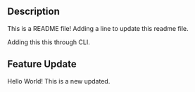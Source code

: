## Description

This is a README file!
Adding a line to update this readme file.

Adding this this through CLI.

## Feature Update

Hello World! This is a new updated.
